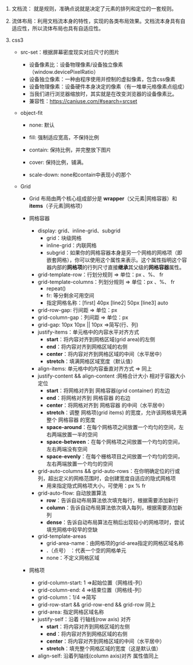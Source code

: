 1. 文档流： 就是规则，准确点说就是决定了元素的排列和定位的一套规则。

2. 流体布局：利用文档流本身的特性，实现的各类布局效果。文档流本身具有自适应性，所以流体布局也具有自适应性。

3. css3
   - src-set：根据屏幕密度现实对应尺寸的图片
     - 设备像素比：设备物理像素/设备独立像素（window.devicePixelRatio）
     - 设备独立像素：一种由程序使用并控制的虚拟像素，包含css像素
     - 设备物理像素：设备硬件本身决定的像素（有一堆单元格像素点组成）
     - 当我们进行浏览器缩放时，其实就是在改变浏览器的设备像素比。
     - 兼容性：https://caniuse.com/#search=srcset

   - object-fit

     - none: 默认

     - fill: 强制适应宽高，不保持比例
     - contain: 保持比例，并完整放下图片
     - cover: 保持比例，铺满。
     - scale-down: none和contain中表现小的那个

   - Grid

     - Grid 布局由两个核心组成部分是 **wrapper**（父元素|网格容器）和 **items**（子元素|网格项）

     - 网格容器

       - display: grid、inline-grid、subgrid
         - grid：块级网格
         - inline-grid：内联网格
         - subgrid：如果你的网格容器本身是另一个网格的网格项（即嵌套网格），你可以使用这个属性来表示。这个属性指明这个容器内部的**网格项**的行列尺寸直接**继承**其父级的**网格容器**属性。
       - grid-template-row：行划分规则  => 单位：px 、%、 fr
       - grid-template-columns：列划分规则 => 单位：px 、%、 fr
         - repeat()
         - fr: 等分剩余可用空间
         - 指定网格名称：[first] 40px [line2] 50px [line3] auto
       - grid-row-gap: 行间距  => 单位：px 
       - grid-column-gap：列间距  => 单位：px
       - grid-gap: 10px 10px || 10px  =>简写(行、列)
       - justify-items：单元格中的内容水平对齐方式
         - **start**：将内容对齐到网格区域(grid area)的左侧
         - **end**：将内容对齐到网格区域的右侧
         - **center**：将内容对齐到网格区域的中间（水平居中）
         - **stretch**：填满网格区域宽度（默认值）
       - align-items: 单元格中的内容垂直对齐方式 => 同上
       - justify-content && align-content :网格合计大小 相对于容器大小定位
         - **start**：将网格对齐到 网格容器(grid container) 的左边
         - **end**：将网格对齐到 网格容器 的右边
         - **center**：将网格对齐到 网格容器 的中间（水平居中）
         - **stretch**：调整 网格项(grid items) 的宽度，允许该网格填充满整个 网格容器 的宽度
         - **space-around**：在每个网格项之间放置一个均匀的空间，左右两端放置一半的空间
         - **space-between**：在每个网格项之间放置一个均匀的空间，左右两端没有空间
         - **space-evenly**：在每个栅格项目之间放置一个均匀的空间，左右两端放置一个均匀的空间
       - grid-auto-columns && grid-auto-rows：在你明确定位的行或列，超出定义的网格范围时，会创建宽度自适应的隐式网格项
         - 用来指定隐式网格项大小，可使用：px % fr
       - grid-auto-flow: 自动放置算法
         - **row**：告诉自动布局算法依次填充每行，根据需要添加新行
         - **column**：告诉自动布局算法依次填入每列，根据需要添加新列
         - **dense**：告诉自动布局算法在稍后出现较小的网格项时，尝试填充网格中较早的空缺
       - grid-template-areas
         - grid-area-name：由网格项的grid-area指定的网格区域名称
         - **.**（点号） ：代表一个空的网格单元
         - none：不定义网格区域

     - 网格项

       - grid-column-start: 1 =>起始位置（网格线-列）
       - grid-column-end: 4 =>结束位置（网格线-列）
       - grid-column：1/4 =>简写
       - grid-row-start && grid-row-end && grid-row 同上
       - grid-area: 指定网格区域名称
       - justify-self：沿着 行轴线(row axis) 对齐
         - **start**：将内容对齐到网格区域的左侧
         - **end**：将内容对齐到网格区域的右侧
         - **center**：将内容对齐到网格区域的中间（水平居中）
         - **stretch**：填充整个网格区域的宽度（这是默认值）
       - align-self: 沿着列轴线(column axis)对齐 属性值同上

